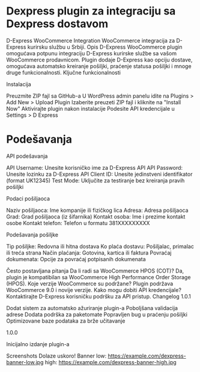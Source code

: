# Dexpress plugin za integraciju sa Dexpress dostavom

D-Express WooCommerce Integration
WooCommerce integracija za D-Express kurirsku službu u Srbiji.
Opis
D-Express WooCommerce plugin omogućava potpunu integraciju D-Express kurirske službe sa vašom WooCommerce prodavnicom. Plugin dodaje D-Express kao opciju dostave, omogućava automatsko kreiranje pošiljki, praćenje statusa pošiljki i mnoge druge funkcionalnosti.
Ključne funkcionalnosti

Instalacija

Preuzmite ZIP fajl sa GitHub-a
U WordPress admin panelu idite na Plugins > Add New > Upload Plugin
Izaberite preuzeti ZIP fajl i kliknite na "Install Now"
Aktivirajte plugin nakon instalacije
Podesite API kredencijale u Settings > D Express

# Podešavanja
API podešavanja

API Username: Unesite korisničko ime za D-Express API
API Password: Unesite lozinku za D-Express API
Client ID: Unesite jedinstveni identifikator (format UK12345)
Test Mode: Uključite za testiranje bez kreiranja pravih pošiljki

Podaci pošiljaoca

Naziv pošiljaoca: Ime kompanije ili fizičkog lica
Adresa: Adresa pošiljaoca
Grad: Grad pošiljaoca (iz šifarnika)
Kontakt osoba: Ime i prezime kontakt osobe
Kontakt telefon: Telefon u formatu 381XXXXXXXXX

Podešavanja pošiljke

Tip pošiljke: Redovna ili hitna dostava
Ko plaća dostavu: Pošiljalac, primalac ili treća strana
Način plaćanja: Gotovina, kartica ili faktura
Povraćaj dokumenata: Opcije za povraćaj potpisanih dokumenata

Često postavljana pitanja
Da li radi sa WooCommerce HPOS (COT)?
Da, plugin je kompatibilan sa WooCommerce High Performance Order Storage (HPOS).
Koje verzije WooCommerce su podržane?
Plugin podržava WooCommerce 9.0 i novije verzije.
Kako mogu dobiti API kredencijale?
Kontaktirajte D-Express korisničku podršku za API pristup.
Changelog
1.0.1

Dodat sistem za automatsko ažuriranje plugin-a
Poboljšana validacija adrese
Dodata podrška za paketomate
Popravljen bug u praćenju pošiljki
Optimizovane baze podataka za brže učitavanje

1.0.0

Inicijalno izdanje plugin-a

Screenshots
Dolaze uskoro!
Banner
low: https://example.com/dexpress-banner-low.jpg
high: https://example.com/dexpress-banner-high.jpg
